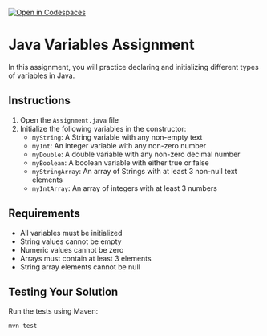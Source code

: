 [![Open in Codespaces](https://classroom.github.com/assets/launch-codespace-2972f46106e565e64193e422d61a12cf1da4916b45550586e14ef0a7c637dd04.svg)](https://classroom.github.com/open-in-codespaces?assignment_repo_id=18069069)
# Java Variables Assignment

In this assignment, you will practice declaring and initializing different types of variables in Java.

## Instructions

1. Open the `Assignment.java` file
2. Initialize the following variables in the constructor:
   - `myString`: A String variable with any non-empty text
   - `myInt`: An integer variable with any non-zero number
   - `myDouble`: A double variable with any non-zero decimal number
   - `myBoolean`: A boolean variable with either true or false
   - `myStringArray`: An array of Strings with at least 3 non-null text elements
   - `myIntArray`: An array of integers with at least 3 numbers



## Requirements
- All variables must be initialized
- String values cannot be empty
- Numeric values cannot be zero
- Arrays must contain at least 3 elements
- String array elements cannot be null

## Testing Your Solution
Run the tests using Maven:
```bash
mvn test
```
